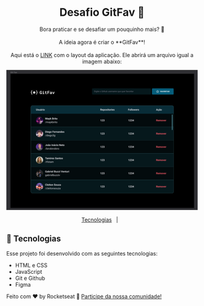 <h1 align="center"> Desafio GitFav 🌟</h1>

<p align="center">
Bora praticar e se desafiar um pouquinho mais? 💜 <br>
<br>
A ideia agora é criar o **GitFav**!<br>
<br>
Aqui está o <a href="https://www.figma.com/file/E8s4rYHfPhoctow5q0QIOd/Desafios-Explorer-GitFav-Copy-Copy?fuid=1283792090047540509">LINK</a> com o layout da aplicação. Ele abrirá um arquivo igual a imagem abaixo:
</p>

<p align="center">
  <img alt="License" src="./github/theme.png">
</p>

<p align="center">
  <a href="#-tecnologias">Tecnologias</a>&nbsp;&nbsp;&nbsp;|&nbsp;&nbsp;&nbsp;
</p>


## 🚀 Tecnologias

Esse projeto foi desenvolvido com as seguintes tecnologias:

- HTML e CSS
- JavaScript
- Git e Github
- Figma

Feito com ♥ by Rocketseat :wave: [Participe da nossa comunidade!](https://discord.gg/rocketseat)
